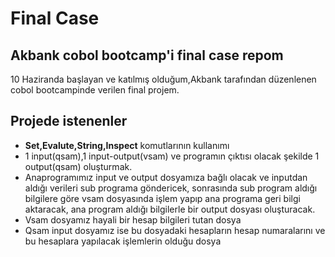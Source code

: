 # Final Case
## Akbank cobol bootcamp'i final case repom
10 Haziranda başlayan ve katılmış olduğum,Akbank tarafından düzenlenen cobol bootcampinde verilen final projem.

## Projede istenenler
* **Set,Evalute,String,Inspect** komutlarının kullanımı
* 1 input(qsam),1 input-output(vsam) ve programın çıktısı olacak şekilde 1 output(qsam) oluşturmak.
* Anaprogramımız input ve output dosyamıza bağlı olacak ve inputdan aldığı verileri sub programa göndericek,
sonrasında sub program aldığı bilgilere göre vsam dosyasında işlem yapıp ana programa geri bilgi aktaracak,
ana program aldığı bilgilerle bir output dosyası oluşturacak.
* Vsam dosyamız hayali bir hesap bilgileri tutan dosya
* Qsam input dosyamız ise bu dosyadaki hesapların hesap numaralarını ve bu hesaplara yapılacak işlemlerin olduğu dosya
